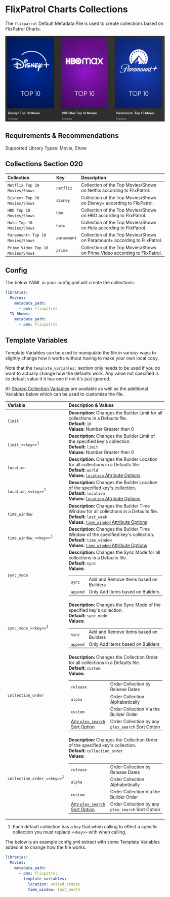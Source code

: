 # FlixPatrol Charts Collections

The `flixpatrol` Default Metadata File is used to create collections based on FlixPatrol Charts.

![](../images/flixpatrol.png)

## Requirements & Recommendations

Supported Library Types: Movie, Show

## Collections Section 020

| Collection                       | Key         | Description                                                                |
|:---------------------------------|:------------|:---------------------------------------------------------------------------|
| `Netflix Top 10 Movies/Shows`     | `netflix`   | Collection of the Top Movies/Shows on Netflix according to FlixPatrol.     |
| `Disney+ Top 10 Movies/Shows`     | `disney`    | Collection of the Top Movies/Shows on Disney+ according to FlixPatrol.     |
| `HBO Top 10 Movies/Shows`         | `hbo`       | Collection of the Top Movies/Shows on HBO according to FlixPatrol.         |
| `Hulu Top 10 Movies/Shows`        | `hulu`      | Collection of the Top Movies/Shows on Hulu according to FlixPatrol.        |
| `Paramount+ Top 10 Movies/Shows`  | `paramount` | Collection of the Top Movies/Shows on Paramount+ according to FlixPatrol.  |
| `Prime Video Top 10 Movies/Shows` | `prime`     | Collection of the Top Movies/Shows on Prime Video according to FlixPatrol. |

## Config

The below YAML in your config.yml will create the collections:

```yaml
libraries:
  Movies:
    metadata_path:
      - pmm: flixpatrol
  TV Shows:
    metadata_path:
      - pmm: flixpatrol
```

## Template Variables

Template Variables can be used to manipulate the file in various ways to slightly change how it works without having to make your own local copy.

Note that the `template_variables:` section only needs to be used if you do want to actually change how the defaults work. Any value not specified is its default value if it has one if not it's just ignored.

All [Shared Collection Variables](../collection_variables) are available as well as the additional Variables below which can be used to customize the file.

| Variable                               | Description & Values                                                                                                                                                                                                                                                                                                                                                                                                                                                                                                                         |
|:---------------------------------------|:---------------------------------------------------------------------------------------------------------------------------------------------------------------------------------------------------------------------------------------------------------------------------------------------------------------------------------------------------------------------------------------------------------------------------------------------------------------------------------------------------------------------------------------------|
| `limit`                                | **Description:** Changes the Builder Limit for all collections in a Defaults file.<br>**Default:** `10`<br>**Values:** Number Greater then 0                                                                                                                                                                                                                                                                                                                                                                                                 |
| `limit_<<key>>`<sup>1</sup>            | **Description:** Changes the Builder Limit of the specified key's collection.<br>**Default:** `limit`<br>**Values:** Number Greater then 0                                                                                                                                                                                                                                                                                                                                                                                                   |
| `location`                             | **Description:** Changes the Builder Location for all collections in a Defaults file.<br>**Default:** `world`<br>**Values:** [`location` Attribute Options](../../metadata/builders/flixpatrol.md#top-platform-attributes)                                                                                                                                                                                                                                                                                                                   |
| `location_<<key>>`<sup>1</sup>         | **Description:** Changes the Builder Location of the specified key's collection.<br>**Default:** `location`<br>**Values:** [`location` Attribute Options](../../metadata/builders/flixpatrol.md#top-platform-attributes)                                                                                                                                                                                                                                                                                                                     |
| `time_window`                          | **Description:** Changes the Builder Time Window for all collections in a Defaults file.<br>**Default:** `last_week`<br>**Values:** [`time_window` Attribute Options](../../metadata/builders/flixpatrol.md#top-platform-attributes)                                                                                                                                                                                                                                                                                                         |
| `time_window_<<key>>`<sup>1</sup>      | **Description:** Changes the Builder Time Window of the specified key's collection.<br>**Default:** `time_window`<br>**Values:** [`time_window` Attribute Options](../../metadata/builders/flixpatrol.md#top-platform-attributes)                                                                                                                                                                                                                                                                                                            |
| `sync_mode`                            | **Description:** Changes the Sync Mode for all collections in a Defaults file.<br>**Default:** `sync`<br>**Values:**<table class="clearTable"><tr><td>`sync`</td><td>Add and Remove Items based on Builders</td></tr><tr><td>`append`</td><td>Only Add Items based on Builders</td></tr></table>                                                                                                                                                                                                                                             |
| `sync_mode_<<key>>`<sup>1</sup>        | **Description:** Changes the Sync Mode of the specified key's collection.<br>**Default:** `sync_mode`<br>**Values:**<table class="clearTable"><tr><td>`sync`</td><td>Add and Remove Items based on Builders</td></tr><tr><td>`append`</td><td>Only Add Items based on Builders</td></tr></table>                                                                                                                                                                                                                                             |
| `collection_order`                     | **Description:** Changes the Collection Order for all collections in a Defaults file.<br>**Default:** `custom`<br>**Values:**<table class="clearTable"><tr><td>`release`</td><td>Order Collection by Release Dates</td></tr><tr><td>`alpha`</td><td>Order Collection Alphabetically</td></tr><tr><td>`custom`</td><td>Order Collection Via the Builder Order</td></tr><tr><td>[Any `plex_search` Sort Option](../../metadata/builders/plex.md#sort-options)</td><td>Order Collection by any `plex_search` Sort Option</td></tr></table>      |
| `collection_order_<<key>>`<sup>1</sup> | **Description:** Changes the Collection Order of the specified key's collection.<br>**Default:** `collection_order`<br>**Values:**<table class="clearTable"><tr><td>`release`</td><td>Order Collection by Release Dates</td></tr><tr><td>`alpha`</td><td>Order Collection Alphabetically</td></tr><tr><td>`custom`</td><td>Order Collection Via the Builder Order</td></tr><tr><td>[Any `plex_search` Sort Option](../../metadata/builders/plex.md#sort-options)</td><td>Order Collection by any `plex_search` Sort Option</td></tr></table> |

1. Each default collection has a `key` that when calling to effect a specific collection you must replace `<<key>>` with when calling.

The below is an example config.yml extract with some Template Variables added in to change how the file works.

```yaml
libraries:
  Movies:
    metadata_path:
      - pmm: flixpatrol
        template_variables:
          location: united_states
          time_window: last_month
```
